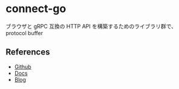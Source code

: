 # connect-go

ブラウザと gRPC 互換の HTTP API を構築するためのライブラリ群で、protocol buffer

## References

- [Github](https://github.com/bufbuild/connect-go)
- [Docs](https://connect.build/docs/introduction)
- [Blog](https://buf.build/blog)

